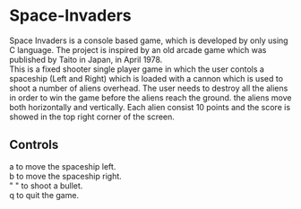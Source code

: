 # Space-Invaders
Space Invaders is a console based game, which is developed by only using C language. 
The project is inspired by an old arcade game which was published by Taito in Japan, in April 1978.
<br>
This is a fixed shooter single player game in which the user contols a spaceship (Left and Right) which is loaded with a cannon which is used to shoot a number of aliens overhead. The user needs to destroy all the aliens in order to win the game before the aliens reach the ground. the aliens move both horizontally and vertically.
Each alien consist 10 points and the score is showed in the top right corner of the screen. 
<br>
<h2>Controls</h2>
a to move the spaceship left.<br>
b to move the spaceship right.<br>
" " to shoot a bullet.<br>
q to quit the game.<br>
